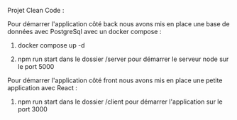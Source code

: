 Projet Clean Code :

Pour démarrer l'application côté back nous avons mis en place une base de données avec PostgreSql avec un docker compose :

1. docker compose up -d

2. npm run start dans le dossier /server pour démarrer le serveur node sur le port 5000

Pour démarrer l'application côté front nous avons mis en place une petite application avec React :

1.  npm run start dans le dossier /client pour démarrer l'application sur le port 3000
